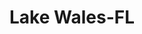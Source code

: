 ---
title: Lake Wales-FL
slug: lake-wales-fl
f_state:
- cms/state/florida.md
f_locations:
- cms/payday-loan/advance-america-2767.md
- cms/payday-loan/all-kinds-cashed-check-cashing-3764.md
- cms/payday-loan/all-kinds-cashed-check-cashing-3766.md
- cms/payday-loan/l-b-car-wash-20166.md
updated-on: '2024-05-30T13:41:28.615Z'
created-on: '2024-05-30T13:41:28.615Z'
published-on: '2024-05-30T13:54:32.469Z'
f_city: Lake Wales
layout: '[city].html'
tags: city
---